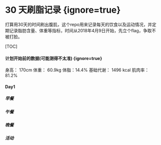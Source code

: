 # 30 天刷脂记录 {ignore=true}
打算用30天的时间刷出腹肌，这个repo用来记录每天的饮食以及运动情况，并定期记录脂肪含量、体重等指标，时间从2018年4月9日开始，先立个flag，争取不被打脸。

[TOC]
#### 计划开始前的数据(可能测得不太准) {ignore=true}
身高： 170cm
体重： 60.9kg
体脂：14.4%
基础代谢： 1496 kcal
肌肉率： 81.2%
#### Day1
##### 早餐
##### 午餐
##### 晚餐
##### 活动
